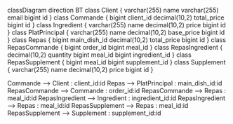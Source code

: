 classDiagram
direction BT
class Client {
   varchar(255) name
   varchar(255) email
   bigint id
}
class Commande {
   bigint client_id
   decimal(10,2) total_price
   bigint id
}
class Ingredient {
   varchar(255) name
   decimal(10,2) price
   bigint id
}
class PlatPrincipal {
   varchar(255) name
   decimal(10,2) base_price
   bigint id
}
class Repas {
   bigint main_dish_id
   decimal(10,2) total_price
   bigint id
}
class RepasCommande {
   bigint order_id
   bigint meal_id
}
class RepasIngredient {
   decimal(10,2) quantity
   bigint meal_id
   bigint ingredient_id
}
class RepasSupplement {
   bigint meal_id
   bigint supplement_id
}
class Supplement {
   varchar(255) name
   decimal(10,2) price
   bigint id
}

Commande  -->  Client : client_id:id
Repas  -->  PlatPrincipal : main_dish_id:id
RepasCommande  -->  Commande : order_id:id
RepasCommande  -->  Repas : meal_id:id
RepasIngredient  -->  Ingredient : ingredient_id:id
RepasIngredient  -->  Repas : meal_id:id
RepasSupplement  -->  Repas : meal_id:id
RepasSupplement  -->  Supplement : supplement_id:id
